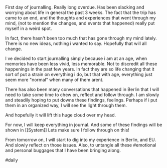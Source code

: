 First day of journalling. Really long overdue. Has been slacking and worrying about life in general the past 3 weeks. The fact that the trip has came to an end, and the thoughts and experiences that went through my mind, (not to mention the changes, and events that happened) really put myself in a weird spot. 

In fact, there hasn't been too much that has gone through my mind lately. There is no new ideas, nothing i wanted to say. Hopefully that will all change. 

I ve decided to start journalling simply because i am at an age, when memories have been less vivid, less memorable. Not to discredit all these happenings in the past few years. In fact they are so life changing that it sort of put a strain on everything i do, but that with age, everything just seem more "normal" when many of them arent. 

There has also been many conversations that happened in Berlin that I will need to take some time to chew on, reflect and follow through. I am slowly and steadily hoping to put downs these findings, feelings. 
Perhaps if i put them in an organized way, I will see the light through them. 

And hopefully it will lift this huge cloud over my head. 

For now, I will keep everything in journal. 
And some of these findings will be shown in [[System]] 
Lets make sure I follow through on this!

From tomorrow on, I will start to dig into my experience in Berlin, and EU. And slowly reflect on those issues. 
Also, to untangle all these #emotional and personal buggages that I have been bringing along. 




#daily




